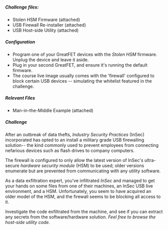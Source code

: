 ##### Challenge files:

* <i class="fab fa-usb"></i> Stolen HSM Firmware (attached)
* <i class="fas fa-laptop"></i>USB Firewall Re-installer (attached)
* <i class="fas fa-laptop"></i>USB Host-side Utility (attached)

##### Configuration

* Program one of your GreatFET devices with the <i>Stolen HSM</i> firmware. Unplug the device and leave it aside.
* Plug in your second GreatFET, and ensure it's running the default firmware.
* The course live image usually comes with the 'firewall' configured to block certain USB devices -- simulating the whitelist featured in the challenge.

##### Relevant Files

* <i class="fas fa-laptop"></i> Man-in-the-Middle Example (attached)

##### Challenge

After an outbreak of data thefts, <i>Industry Security Practices</i> (InSec) incorporated has opted to an install a military grade USB firewalling solution-- the kind commonly used to prevent employees from connecting nefarious devices such as flash drives to company computers. 

The firewall is configured to only allow the latest version of InSec's ultra-secure <i>hardware security module</i> (HSM) to be used; older versions enumerate but are prevented from communicating with any utility software.

As a data exfiltration expert, you've infiltrated <i>InSec</i> and managed to get your hands on some files from one of their machines, an InSec USB live environment, and a HSM. Unfortunately, you seem to have acquired an older model of the HSM, and the firewall seems to be blocking all access to it.

Investigate the code exfiltrated from the machine, and see if you can extract any secrets from the software/hardware solution. *Feel free to browse the host-side utility code.*

